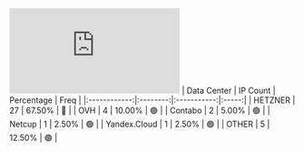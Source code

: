 ![Diagramm](https://github.com/obajay/StateSync-snapshots/blob/main/Projects/Qwoyn/1/README.md)
| Data Center | IP Count | Percentage | Freq |
|:------------:|:--------:|:-----------:|:-----:|
| HETZNER | 27 | 67.50% | 🔴 |
| OVH | 4 | 10.00% | 🟢 |
| Contabo | 2 | 5.00% | 🟢 |
| Netcup | 1 | 2.50% | 🟢 |
| Yandex.Cloud | 1 | 2.50% | 🟢 |
| OTHER | 5 | 12.50% | 🟢 |